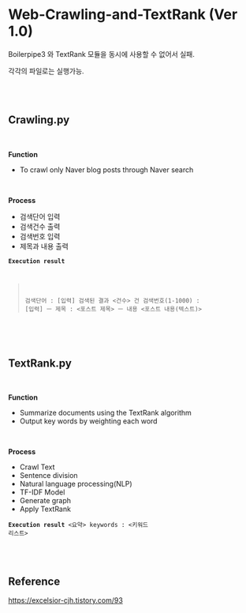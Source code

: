# Web-Crawling-and-TextRank (Ver 1.0)

Boilerpipe3 와 TextRank 모듈을 동시에 사용할 수 없어서 실패.

각각의 파일로는 실행가능.

<br>
<br>

## Crawling.py

<br>

<b>Function</b>
- To crawl only Naver blog posts through Naver search

<br>

<b>Process</b>
- 검색단어 입력
- 검색건수 출력
- 검색번호 입력
- 제목과 내용 출력

<code><pre><b>Execution result</b>
> 검색단어 : [입력]
검색된 결과 <건수> 건
> 검색번호(1-1000) : [입력]
ㅡ 제목 : <포스트 제목>
ㅡ 내용
<포스트 내용(텍스트)>
</pre></code>

<br>
<br>

## TextRank.py

<br>

<b>Function</b>
- Summarize documents using the TextRank algorithm
- Output key words by weighting each word

<br>

<b>Process</b>
- Crawl Text
- Sentence division
- Natural language processing(NLP)
- TF-IDF Model
- Generate graph
- Apply TextRank

<code><pre><b>Execution result</b>
<요약>
keywords : <키워드 리스트>
</pre></code>

<br>
<br>

## Reference
https://excelsior-cjh.tistory.com/93
